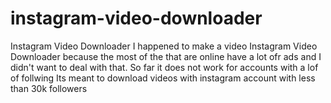 # instagram-video-downloader
Instagram Video Downloader 
I happened to make a video Instagram Video Downloader because the most of the that are online 
have a lot ofr ads and I didn't want to deal with that. So far it does not work for accounts with a lof of follwing
Its meant to download videos with instagram account with less than 30k followers

